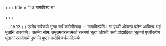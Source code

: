 +++
title = "13 गामाविश्य च"

+++
  
  
।।15.13।। एवमेव सर्वरूपो भूत्वा सर्वं करोमीत्याह -- गामाविश्येति। गां
पृथ्वीं ओजसा बलेन आविश्य अहं भूतानि धारयामि। अहमेव सोमः अमृतमयरसात्मको
रसमयो भूत्वा औषधीः सर्वा व्रीह्यादिकाः भूतानां पृथ्वीरूपेण धृतानां
रसपोषार्थं पुष्णामि पुष्टाः करोमि वर्धयामीत्यर्थः।  
  
